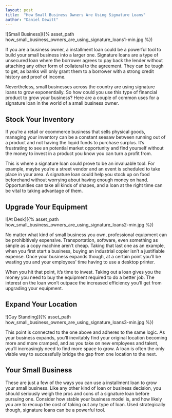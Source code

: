 ```yaml
---
layout: post
title:  "How Small Business Owners Are Using Signature Loans"
author: "Daniel Dewitt"
---
```


![Small Business]({% asset_path how_small_business_owners_are_using_signature_loans1-min.jpg %})

If you are a business owner, a installment loan could be a powerful tool to build your small business into a larger one. Signature loans are a type of unsecured loan where the borrower agrees to pay back the lender without attaching any other form of collateral to the agreement. They can be tough to get, as banks will only grant them to a borrower with a strong credit history and proof of income.

Nevertheless, small businesses across the country are using signature loans to grow exponentially. So how could you use this type of financial product to grow your business? Here are a couple of common uses for a signature loan in the world of a small business owner.



## Stock Your Inventory

If you’re a retail or ecommerce business that sells physical goods, managing your inventory can be a constant seesaw between running out of a product and not having the liquid funds to purchase surplus. It’s frustrating to see an potential market opportunity and find yourself without the money to invest in a product you know you can turn a profit from.

This is where a signature loan could prove to be an invaluable tool. For example, maybe you’re a street vendor and an event is scheduled to take place in your area. A signature loan could help you stock up on food beforehand without worrying about having enough money on hand. Opportunities can take all kinds of shapes, and a loan at the right time can be vital to taking advantage of them.

## Upgrade Your Equipment

![At Desk]({% asset_path how_small_business_owners_are_using_signature_loans2-min.jpg %})

No matter what kind of small business you own, professional equipment can be prohibitively expensive. Transportation, software, even something as simple as a copy machine aren’t cheap. Taking that last one as an example, when you first start a business, buying an industrial copier isn’t a justifiable expense. Once your business expands though, at a certain point you’ll be wasting you and your employees’ time having to use a desktop printer.

When you hit that point, it’s time to invest. Taking out a loan gives you the money you need to buy the equipment required to do a better job. The interest on the loan won’t outpace the increased efficiency you’ll get from upgrading your equipment.

## Expand Your Location

![Guy Standing]({% asset_path how_small_business_owners_are_using_signature_loans3-min.jpg %})

This point is connected to the one above and adheres to the same logic. As your business expands, you’ll inevitably find your original location becoming more and more cramped, and as you take on new employees and talent, you’ll increasingly need to find more space to grow. A loan is often the only viable way to successfully bridge the gap from one location to the next.

## Your Small Business

These are just a few of the ways you can use a installment loan to grow your small business. Like any other kind of loan or business decision, you should seriously weigh the pros and cons of a signature loan before pursuing one. Consider how stable your business model is, and how likely you are to recoup the cost of taking out any type of loan. Used strategically though, signature loans can be a powerful tool.
